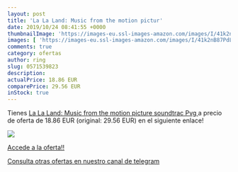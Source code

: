 ```yaml
---
layout: post
title: 'La La Land: Music from the motion pictur'
date: 2019/10/24 08:41:55 +0000
thumbnailImage: 'https://images-eu.ssl-images-amazon.com/images/I/41k2nB87PdL._SL200_.jpg'
images: [ 'https://images-eu.ssl-images-amazon.com/images/I/41k2nB87PdL._SL200_.jpg' ]
comments: true
category: ofertas
author: ring
slug: 0571539823
description:
actualPrice: 18.86 EUR
comparePrice: 29.56 EUR
inStock: true
---
```


Tienes [La La Land: Music from the motion picture soundtrac  Pvg ](https://www.amazon.com/dp/0571539823/?tag=redken08-20) a precio de oferta de 18.86 EUR (original: 29.56 EUR) en el siguiente enlace!

[![](https://images-eu.ssl-images-amazon.com/images/I/41k2nB87PdL._SL200_.jpg)](https://www.amazon.com/dp/0571539823/?tag=redken08-20)

[Accede a la oferta!!](https://www.amazon.com/dp/0571539823/?tag=redken08-20)

[Consulta otras ofertas en nuestro canal de telegram](https://t.me/s/ofertas25)
